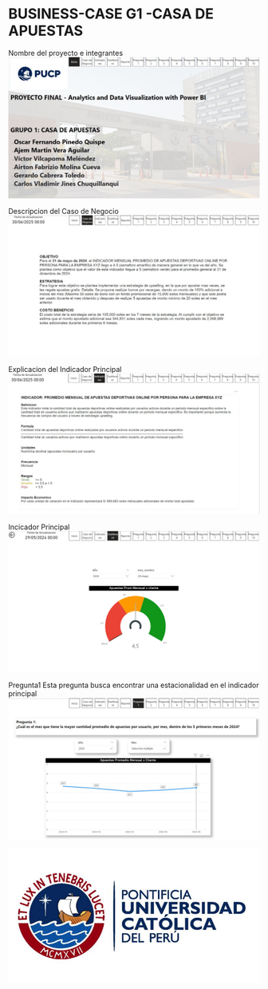 # BUSINESS-CASE G1 -CASA DE APUESTAS

Nombre del proyecto e integrantes
![](https://github.com/Grupo1-PUCP/BUSINESS-CASE/blob/main/Pantalla%20Inicio.jpg)

Descripcion del Caso de Negocio
![](https://github.com/Grupo1-PUCP/BUSINESS-CASE/blob/main/Pantalla%20Caso.jpg)

Explicacion del Indicador Principal
![](https://github.com/Grupo1-PUCP/BUSINESS-CASE/blob/main/Pantalla%20Indicadores.jpg)

Incicador Principal
![](https://github.com/Grupo1-PUCP/BUSINESS-CASE/blob/main/Dashboard.jpg)


Pregunta1
Esta pregunta busca encontrar una estacionalidad en el indicador principal
![](https://github.com/Grupo1-PUCP/BUSINESS-CASE/blob/main/Pregunta1.jpg)



![](https://github.com/Grupo1-PUCP/BUSINESS-CASE/blob/main/PUCP-convenio.jpg)
